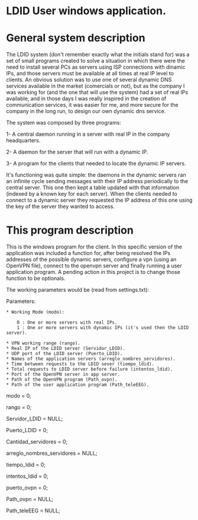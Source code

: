 # LDID User windows application. 

General system description
==========================

The LDID system (don't remember exactly what the initials stand for) was a set of small programs created to solve a situation in which there were the need to install several PCs as servers using ISP connections with dinamic IPs, and those servers must be available at all times at real IP level to clients.
An obvious solution was to use one of several dynamic DNS services available in the market (comercials or not), but as the company I was working for (and the one that will use the system) had a set of real IPs available, and in those days I was really inspired in the creation of communication services, it was easier for me, and more secure for the company in the long run, to design our own dynamic dns service.

The system was composed by three programs:

1- A central daemon running in a server with real IP in the company headquarters.

2- A daemon for the server that will run with a dynamic IP.

3- A program for the clients that needed to locate the dynamic IP servers.

It's functioning was quite simple: the daemons in the dynamic servers ran an infinite cycle sending messages with their IP address periodically to the central server. This one then kept a table updated with that information (indexed by a known key for each server). When the clients needed to connect to a dynamic server they requested the IP address of this one using the key of the server they wanted to access.


This program description
=======================

This is the windows program for the client. In this specific version of the application was included a function for, after being resolved the IPs addresses of the possible dynamic servers, configure a vpn (using an OpenVPN file), connect to the openvpn server and finally running a user application program. A pending action in this project is to change those function to be optionals. 

The working parameters would be (read from settings.txt):

Parameters:

	* Working Mode (modo):

		0 : One or more servers with real IPs.
		1 : One or more servers with dynamic IPs (it's used then the LDID server).

	* VPN working range (rango).
	* Real IP of the LDID server (Servidor_LDID).
	* UDP port of the LDID server (Puerto_LDID).
	* Names of the application servers (arreglo_nombres_servidores).
	* Time between requests to the LDID sever (tiempo_ldid).
	* Total requests to LDID server before failure (intentos_ldid).
	* Port of the OpenVPN server in app server.
    * Path of the OpenVPN program (Path_ovpn).
    * Path of the user application program (Path_teleEEG).

modo = 0;

rango = 0;

Servidor_LDID = NULL;

Puerto_LDID = 0;

Cantidad_servidores = 0;

arreglo_nombres_servidores = NULL;

tiempo_ldid = 0;

intentos_ldid = 0;

puerto_ovpn = 0;

Path_ovpn = NULL;

Path_teleEEG = NULL;


